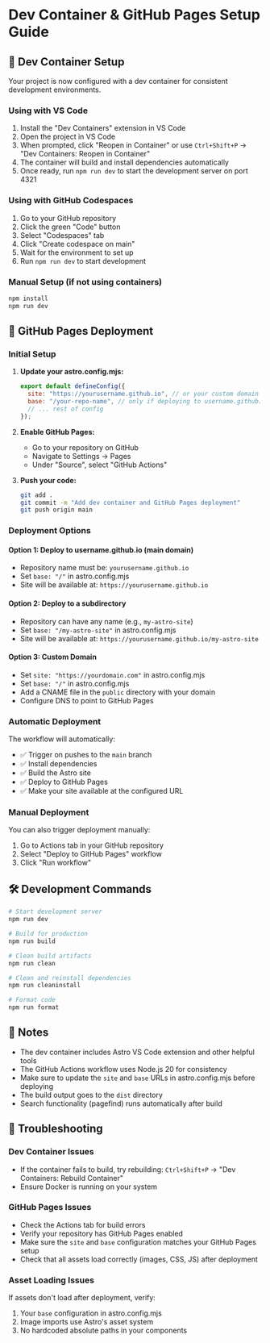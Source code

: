 # Dev Container & GitHub Pages Setup Guide

## 🐳 Dev Container Setup

Your project is now configured with a dev container for consistent development environments.

### Using with VS Code
1. Install the "Dev Containers" extension in VS Code
2. Open the project in VS Code
3. When prompted, click "Reopen in Container" or use `Ctrl+Shift+P` → "Dev Containers: Reopen in Container"
4. The container will build and install dependencies automatically
5. Once ready, run `npm run dev` to start the development server on port 4321

### Using with GitHub Codespaces
1. Go to your GitHub repository
2. Click the green "Code" button
3. Select "Codespaces" tab
4. Click "Create codespace on main"
5. Wait for the environment to set up
6. Run `npm run dev` to start development

### Manual Setup (if not using containers)
```bash
npm install
npm run dev
```

## 🚀 GitHub Pages Deployment

### Initial Setup
1. **Update your astro.config.mjs:**
   ```javascript
   export default defineConfig({
     site: "https://yourusername.github.io", // or your custom domain
     base: "/your-repo-name", // only if deploying to username.github.io/repo-name
     // ... rest of config
   });
   ```

2. **Enable GitHub Pages:**
   - Go to your repository on GitHub
   - Navigate to Settings → Pages
   - Under "Source", select "GitHub Actions"

3. **Push your code:**
   ```bash
   git add .
   git commit -m "Add dev container and GitHub Pages deployment"
   git push origin main
   ```

### Deployment Options

#### Option 1: Deploy to username.github.io (main domain)
- Repository name must be: `yourusername.github.io`
- Set `base: "/"` in astro.config.mjs
- Site will be available at: `https://yourusername.github.io`

#### Option 2: Deploy to a subdirectory
- Repository can have any name (e.g., `my-astro-site`)
- Set `base: "/my-astro-site"` in astro.config.mjs
- Site will be available at: `https://yourusername.github.io/my-astro-site`

#### Option 3: Custom Domain
- Set `site: "https://yourdomain.com"` in astro.config.mjs
- Set `base: "/"` in astro.config.mjs
- Add a CNAME file in the `public` directory with your domain
- Configure DNS to point to GitHub Pages

### Automatic Deployment
The workflow will automatically:
- ✅ Trigger on pushes to the `main` branch
- ✅ Install dependencies
- ✅ Build the Astro site
- ✅ Deploy to GitHub Pages
- ✅ Make your site available at the configured URL

### Manual Deployment
You can also trigger deployment manually:
1. Go to Actions tab in your GitHub repository
2. Select "Deploy to GitHub Pages" workflow
3. Click "Run workflow"

## 🛠️ Development Commands

```bash
# Start development server
npm run dev

# Build for production
npm run build

# Clean build artifacts
npm run clean

# Clean and reinstall dependencies
npm run cleaninstall

# Format code
npm run format
```

## 📝 Notes

- The dev container includes Astro VS Code extension and other helpful tools
- The GitHub Actions workflow uses Node.js 20 for consistency
- Make sure to update the `site` and `base` URLs in astro.config.mjs before deploying
- The build output goes to the `dist` directory
- Search functionality (pagefind) runs automatically after build

## 🔧 Troubleshooting

### Dev Container Issues
- If the container fails to build, try rebuilding: `Ctrl+Shift+P` → "Dev Containers: Rebuild Container"
- Ensure Docker is running on your system

### GitHub Pages Issues
- Check the Actions tab for build errors
- Verify your repository has GitHub Pages enabled
- Make sure the `site` and `base` configuration matches your GitHub Pages setup
- Check that all assets load correctly (images, CSS, JS) after deployment

### Asset Loading Issues
If assets don't load after deployment, verify:
1. Your `base` configuration in astro.config.mjs
2. Image imports use Astro's asset system
3. No hardcoded absolute paths in your components
